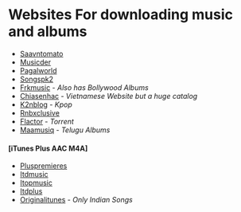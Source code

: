 # Websites For downloading music and albums

-   [Saavntomato](https://saavn.tomato.to/)
-   [Musicder](https://musicder.net/)
-   [Pagalworld](https://www.pagalworld.mobi/)
-   [Songspk2](https://www.songspk2.info)
-   [Frkmusic](https://www.frkmusic.site/) - _Also has Bollywood Albums_
-   [Chiasenhac](https://chiasenhac.vn/) - _Vietnamese Website but a huge catalog_
-   [K2nblog](https://k2nblog.com/) - _Kpop_
-   [Rnbxclusive](https://rnbxclusive.xyz)
-   [Flactor](https://flactor.ru/) - _Torrent_
-   [Maamusiq](https://maamusiq.com/) - _Telugu Albums_

#### [iTunes Plus AAC M4A]

-   [Pluspremieres](https://www.pluspremieres.li/)
-   [Itdmusic](http://itdmusic.in/)
-   [Itopmusic](https://itopmusic.org)
-   [Itdplus](https://itdplus.ru)
-   [Originalitunes](https://originalitunes.blogspot.com/) - _Only Indian Songs_
